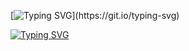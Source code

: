 [![Typing SVG](https://readme-typing-svg.demolab.com?font=Helvetica&weight=200&pause=1000&color=85F4F7&background=37FFF600&center=true&vCenter=true&random=true&width=435&height=60&lines=Learning+Data+,+AI/ML+and+more...+;Always+ready+to+be+a+part+of+the+team.;Want+to+connect+with+me%3F+Me+too.;Low-Level+is+Great+(But+I'm+doing+Middle-Level).;Let's+Build+a+Project+Together+(On+Discord%3F).)](https://git.io/typing-svg)

<a href="https://git.io/typing-svg"><img src="https://readme-typing-svg.demolab.com?font=Helvetica&weight=200&size=17&pause=1000&color=F7DEC2&background=37FFF600&center=true&vCenter=true&random=true&width=435&height=60&lines=Eager+to+learn+new+things.;Hope+to+be+a+part+of+the+team.;Best+way+to+feel+guilty+is+to+build+a+project+together.;Exploring+Tech%2C+AI+and+Opportunities+%3A);Middle+Level+-%3E+C%2FC%2B%2B%2FRust%2C+etc.+Low-Level+-%3E+ASM.;Can+aim+for+many+Competitions+if+you+want+to+%3A)" alt="Typing SVG" /></a>
